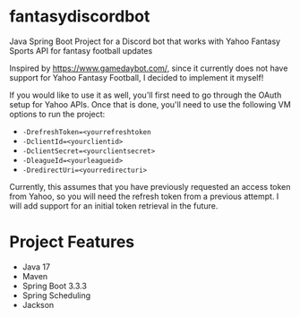 # fantasydiscordbot
Java Spring Boot Project for a Discord bot that works with Yahoo Fantasy Sports API for fantasy football updates

Inspired by https://www.gamedaybot.com/, since it currently does not have support for Yahoo Fantasy Football, I decided to implement it myself!

If you would like to use it as well, you'll first need to go through the OAuth setup for Yahoo APIs. Once that is done, you'll need to use the following VM options to run the project:

* ```-DrefreshToken=<yourrefreshtoken```
* ```-DclientId=<yourclientid>```
* ```-DclientSecret=<yourclientsecret>```
* ```-DleagueId=<yourleagueid>```
* ```-DredirectUri=<yourredirecturi>```

Currently, this assumes that you have previously requested an access token from Yahoo, so you will need the refresh token from a previous attempt. I will add support for an initial token retrieval in the future.

# Project Features
* Java 17
* Maven
* Spring Boot 3.3.3
* Spring Scheduling
* Jackson